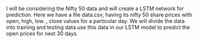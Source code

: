 I will be considering the Nifty 50 data and will create a LSTM network for prediction. Here we have a file data.csv, having its nifty 50 share prices with open, high, low. , close values for a particular day. We will divide the data into training and testing data use this data in our LSTM model to predict the open prices for next 30 days.
